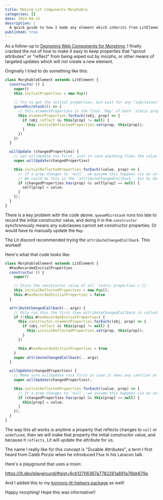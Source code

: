 ```yaml
---
title: Making Lit Components Morphable
categories: []
date: 2024-09-13
description: |
  A quick guide to how I made any element which inherits from LitElement "morphable"
published: true
---
```


As a follow-up to <a href="/posts/2024/designing-web-components-for-morphing">Designing Web Components for Morphing</a>, I finally cracked the nut of how to make it easy to keep properties that "sprout attributes" or "reflect" from being wiped out by morphs, or other means of targeted updates which will not create a new element.

Originally I tried to do something like this:

```js
class MorphableElement extends LitElement {
  constructor () {
    super()
    this.initialProperties = new Map()

    // Try to get the initial properties, but wait for any "subclasses" to finish their constructors.
    queueMicrotask(() => {
      // this.elementProperties is the final `Map` of both `static properties = {}` and `@property()` decorator.
      this.elementProperties.forEach((obj, prop) => {
        if (obj.reflect && this[prop] != null) {
          this.initialReflectedProperties.set(prop, this[prop]);
        }
      })
    })
  }

  willUpdate (changedProperties) {
    // Let willUpdate run first, just in case anything fixes the value first.
    super.willUpdate(changedProperties)

    this.initialReflectedProperties.forEach((value, prop) => {
      // If a prop changes to `null`, we assume this happens via an attribute changing to `null`.
      // We could do this in the `attributeChangedCallback`, but by doing it in `willUpdate` we get batched updates, and we dont need to read the "attribute" key. It is technically "wrong", but I *think* its fine.
      if (changedProperties.has(prop) && self[prop] == null) {
        self[prop] = value;
      }
    });
  }
}
```

There is a key problem with the code above. `queueMicrotask` runs too late to record the initial constructor value, and doing it in the `constructor` synchronously means any subclasses cannot set constructor properties. Or would have to manually update the `Map`.

The Lit discord recommended trying the `attributeChangedCallback`. This worked!

Here's what that code looks like:

```js
class MorphableElement extends LitElement {
  #hasRecordedInitialProperties
  constructor () {
    super()

    // Store the constructor value of all `static properties = {}`
    this.initialReflectedProperties = new Map();
    this.#hasRecordedInitialProperties = false
  }

  attributeChangedCallback(...args) {
    // Only run this the first time attributeChangedCallback is called. It runs just *after* all constructors, but before Lit has coerced any of our properties.
    if (!this.#hasRecordedInitialProperties) {
      this.constructor.elementProperties.forEach((obj, prop) => {
        if (obj.reflect && this[prop] != null) {
          this.initialReflectedProperties.set(prop, this[prop]);
        }
      })

      this.#hasRecordedInitialProperties = true
    }
    super.attributeChangedCallback(...args)
  }

  willUpdate(changedProperties) {
    // Make sure willUpdate runs first in case it does any coercion or fixing of null-ish values.
    super.willUpdate(changedProperties);

    this.initialReflectedProperties.forEach((value, prop) => {
      // If a prop changes to `null`, we assume this happens via an attribute changing to `null`.
      if (changedProperties.has(prop) && this[prop] == null) {
        this[prop] = value;
      }
    });
  }
}
```

The way this all works is anytime a property that reflects changes to `null` or `undefined`, then we will make that property the initial constructor value, and because it `reflects`, Lit will update the attribute for us.

The name I really like for this concept is "Durable Attributes", a term I first heard from Caleb Porzio when he introduced Flux in his Laracon talk.

Here's a playground that uses a mixin:

<https://lit.dev/playground/#gist=6cb12706367a7782261a891a76bb679a>

And I added this to my [konnors-lit-helpers package](https://github.com/KonnorRogers/konnors-lit-helpers/) as well!

Happy morphing! Hope this was informative!!
